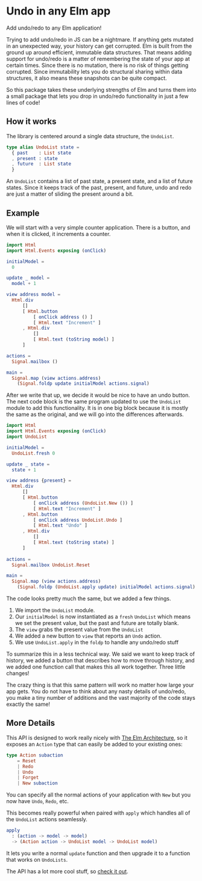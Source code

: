 # Undo in any Elm app

Add undo/redo to any Elm application!

Trying to add undo/redo in JS can be a nightmare. If anything gets mutated in an unexpected way, your history can get corrupted. Elm is built from the ground up around efficient, immutable data structures. That means adding support for undo/redo is a matter of remembering the state of your app at certain times. Since there is no mutation, there is no risk of things getting corrupted. Since immutability lets you do structural sharing within data structures, it also means these snapshots can be quite compact.

So this package takes these underlying strengths of Elm and turns them into a small package that lets you drop in undo/redo functionality in just a few lines of code!


## How it works

The library is centered around a single data structure, the `UndoList`.

```elm
type alias UndoList state =
  { past    : List state
  , present : state
  , future  : List state
  }
``````

An `UndoList` contains a list of past state, a present state, and a list of future states. Since it keeps track of the past, present, and future, undo and redo are just a matter of sliding the present around a bit.


## Example

We will start with a very simple counter application. There is a button, and when it is clicked, it increments a counter.

```elm
import Html
import Html.Events exposing (onClick)

initialModel =
  0

update _ model =
  model + 1

view address model = 
  Html.div 
      []
      [ Html.button 
          [ onClick address () ]
          [ Html.text "Increment" ]
      , Html.div 
          []
          [ Html.text (toString model) ]
      ]

actions =
  Signal.mailbox ()

main = 
  Signal.map (view actions.address)
    (Signal.foldp update initialModel actions.signal)
```

After we write that up, we decide it would be nice to have an undo button. The next code block is the same program updated to use the `UndoList` module to add this functionality. It is in one big block because it is mostly the same as the original, and we will go into the differences afterwards.

```elm
import Html
import Html.Events exposing (onClick)
import UndoList

initialModel =
  UndoList.fresh 0

update _ state =
  state + 1

view address {present} = 
  Html.div
      []
      [ Html.button 
          [ onClick address (UndoList.New ()) ]
          [ Html.text "Increment" ]
      , Html.button 
          [ onClick address UndoList.Undo ]
          [ Html.text "Undo" ]
      , Html.div 
          []
          [ Html.text (toString state) ] 
      ]
      
actions =
  Signal.mailbox UndoList.Reset

main = 
  Signal.map (view actions.address)
    (Signal.foldp (UndoList.apply update) initialModel actions.signal)
```

The code looks pretty much the same, but we added a few things.

  1. We import the `UndoList` module.
  2. Our `initialModel` is now instantiated as a `fresh` `UndoList` which means we set the present value, but the past and future are totally blank.
  3. The `view` grabs the present value from the `UndoList`
  4. We added a new button to `view` that reports an `Undo` action.
  5. We use `UndoList.apply` in the `foldp` to handle any undo/redo stuff

To summarize this in a less technical way. We said we want to keep track of history, we added a button that describes how to move through history, and we added one function call that makes this all work together. Three little changes!

The crazy thing is that this same pattern will work no matter how large your app gets. You do not have to think about any nasty details of undo/redo, you make a tiny number of additions and the vast majority of the code stays exactly the same!


## More Details

This API is designed to work really nicely with [The Elm Architecture][arch], so it exposes an `Action` type that can easily be added to your existing ones:

[arch]: https://github.com/evancz/elm-architecture-tutorial/

```elm
type Action subaction
    = Reset
    | Redo
    | Undo
    | Forget
    | New subaction
```

You can specify all the normal actions of your application with `New` but you now have `Undo`, `Redo`, etc.

This becomes really powerful when paired with `apply` which handles all of the `UndoList` actions seamlessly.

```elm
apply
  : (action -> model -> model)
  -> (Action action -> UndoList model -> UndoList model)
```

It lets you write a normal `update` function and then upgrade it to a function that works on `UndoLists`.

The API has a lot more cool stuff, so [check it out][docs].

[docs]: http://package.elm-lang.org/packages/TheSeamau5/elm-undo-redo/latest
